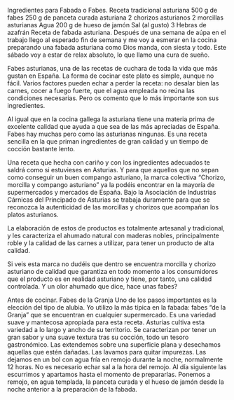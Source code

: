 Ingredientes para Fabada o Fabes. Receta tradicional asturiana
500 g de fabes
250 g de panceta curada asturiana
2 chorizos asturianos
2 morcillas asturianas
Agua
200 g de hueso de jamón
Sal (al gusto)
3 Hebras de azafrán
Receta de fabada asturiana. Después de una semana de aúpa en el trabajo llego al 
esperado fin de semana y me voy a esmerar en la cocina preparando una fabada asturiana 
como Dios manda, con siesta y todo. Este sábado voy a estar de relax absoluto, lo que 
llamo una cura de sueño.

Fabes asturianas, una de las recetas de cuchara de toda la vida que más gustan en 
España. La forma de cocinar este plato es simple, aunque no fácil. Varios factores 
pueden echar a perder la receta: no desalar bien las carnes, cocer a fuego fuerte, que 
el agua empleada no reúna las condiciones necesarias. Pero os comento que lo más 
importante son sus ingredientes.

Al igual que en la cocina gallega la asturiana tiene una materia prima de excelente 
calidad que ayuda a que sea de las más apreciadas de España. Fabes hay muchas pero 
como las asturianas ningunas. Es una receta sencilla en la que priman ingredientes de 
gran calidad y un tiempo de cocción bastante lento.

Una receta que hecha con cariño y con los ingredientes adecuados te saldrá como si 
estuvieses en Asturias. Y para que aquellos que no sepan como conseguir un buen 
compango asturiano, la marca colectiva “Chorizo, morcilla y compango asturiano” ya la 
podéis encontrar en la mayoría de supermercados y mercados de España. Bajo la 
Asociación de Industrias Cárnicas del Principado de Asturias se trabaja duramente para 
que se reconozca la autenticidad de las morcillas y chorizos que acompañan los platos 
asturianos.

La elaboración de estos de productos es totalmente artesanal y tradicional, y les 
caracteriza el ahumado natural con maderas nobles, principalmente roble y la calidad 
de las carnes a utilizar, para tener un producto de alta calidad.

Si veis esta marca no dudéis que dentro se encuentra morcilla y chorizo asturiano de 
calidad que garantiza en todo momento a los consumidores que el producto es en 
realidad asturiano y tiene, por tanto, una calidad controlada. Y un olor ahumado que 
dice, hace unas fabes?


Antes de cocinar. Fabes de la Granja
Uno de los pasos importantes es la elección del tipo de alubia. Yo utilizo la más 
típica en la fabada: fabes “de la Granja” que se encuentran en cualquier supermercado. 
Es una variedad suave y mantecosa apropiada para esta receta. Asturias cultiva esta 
variedad a lo largo y ancho de su territorio. Se caracterizan por tener un gran sabor 
y una suave textura tras su cocción, todo un tesoro gastronómico.
Las extendemos sobre una superficie plana y desechamos aquellas que estén dañadas. Las 
lavamos para quitar impurezas.
Las dejamos en un bol con agua fría en remojo durante la noche, normalmente 12 horas. 
No es necesario echar sal a la hora del remojo. Al día siguiente las escurrimos y 
apartamos hasta el momento de prepararlas.
Ponemos a remojo, en agua templada, la panceta curada y el hueso de jamón desde la 
noche anterior a la preparación de la fabada.
